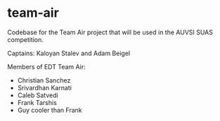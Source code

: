 # team-air

Codebase for the Team Air project that will be used in the AUVSI SUAS competition.

Captains: Kaloyan Stalev and Adam Beigel

Members of EDT Team Air:
- Christian Sanchez
- Srivardhan Karnati
- Caleb Satvedi
- Frank Tarshis
- Guy cooler than Frank

